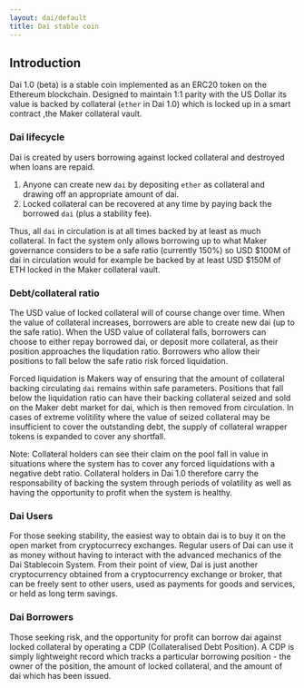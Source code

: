 ```yaml
---
layout: dai/default
title: Dai stable coin
---
```


## Introduction

Dai 1.0 (beta) is a stable coin implemented as an ERC20 token on the Ethereum
blockchain. Designed to maintain 1:1 parity with the US Dollar its value is
backed by collateral (`ether` in Dai 1.0) which is locked up in a smart contract
,the Maker collateral vault.

### Dai lifecycle

Dai is created by users borrowing against locked collateral and destroyed when
loans are repaid.

1. Anyone can create new `dai` by depositing `ether` as collateral and drawing
   off an appropriate amount of dai.
2. Locked collateral can be recovered at any time by paying back the borrowed
   `dai` (plus a stability fee).

Thus, all `dai` in circulation is at all times backed by at least as much
collateral. In fact the system only allows borrowing up to what Maker
governance considers to be a safe ratio (currently 150%) so USD $100M of dai in
circulation would for example be backed by at least USD $150M of ETH locked in
the Maker collateral vault.

### Debt/collateral ratio

The USD value of locked collateral will of course change over time. When the
value of collateral increases, borrowers are able to create new dai (up to the
safe ratio). When the USD value of collateral falls, borrowers can choose to
either repay borrowed dai, or deposit more collateral, as their position
approaches the liqudation ratio. Borrowers who allow their positions to fall
below the safe ratio risk forced liquidation.

Forced liquidation is Makers way of ensuring that the amount of collateral
backing circulating `dai` remains within safe parameters. Positions that fall
below the liquidation ratio can have their backing collateral seized and sold on
the Maker debt market for dai, which is then removed from circulation. In cases
of extreme volitility where the value of seized collateral may be insufficient
to cover the outstanding debt, the supply of collateral wrapper tokens is
expanded to cover any shortfall.

Note: Collateral holders can see their claim on the pool fall in value in
situations where the system has to cover any forced liquidations with a
negative debt ratio. Collateral holders in Dai 1.0 therefore carry the
responsability of backing the system through periods of volatility as well as
having the opportunity to profit when the system is healthy.

### Dai Users

For those seeking stability, the easiest way to obtain dai is to buy it on the
open market from cryptocurrecy exchanges. Regular users of Dai can use it as
money without having to interact with the advanced mechanics of the Dai
Stablecoin System. From their point of view, Dai is just another cryptocurrency
obtained from a cryptocurrency exchange or broker, that can be freely sent to
other users, used as payments for goods and services, or held as long term
savings.

### Dai Borrowers

Those seeking risk, and the opportunity for profit can borrow dai against
locked collateral by operating a CDP (Collateralised Debt Position). A CDP is
simply lightweight record which tracks a particular borrowing position - the
owner of the position, the amount of locked collateral, and the amount of
dai which has been issued.
